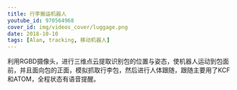 ```yaml
---
title: 行李搬运机器人
youtube_id: 970564968
cover_id: img/videos_cover/luggage.png
date: 2018-10-10
tags: [Alan, tracking, 移动机器人]
---
```


利用RGBD摄像头，进行三维点云提取识别包的位置与姿态，使机器人运动到包面前，并且面向包的正面，模拟抓取行李包，然后进行人体跟随，跟随主要用了KCF和ATOM，全程状态有语音提醒。
